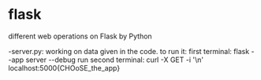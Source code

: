 # flask
different web operations on Flask by Python

-server.py: working on data given in the code.
    to run it:
        first terminal: flask --app server --debug run
        second terminal: curl -X GET -i '\n' localhost:5000\{CHOoSE_the_app}

